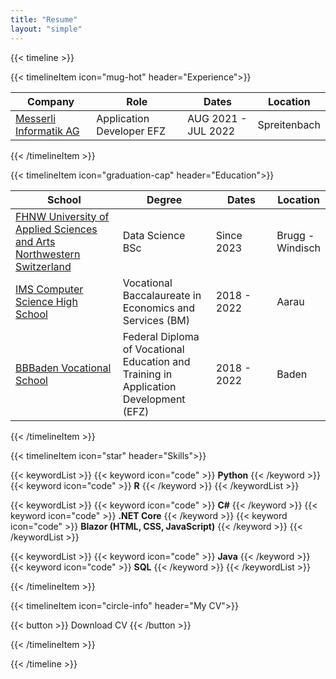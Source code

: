 ```yaml
---
title: "Resume"
layout: "simple"
---
```


{{< timeline >}}

{{< timelineItem icon="mug-hot" header="Experience">}}
<table>
  <thead>
    <tr>
      <th>Company</th>
      <th>Role</th>
      <th>Dates</th>
      <th>Location</th>
    </tr>
  </thead>
  <tbody>
    <tr>
      <td><a href="https://www.messerli.ch/de">Messerli Informatik AG</a></td>
      <td>Application Developer EFZ</td>
      <td>AUG 2021 - JUL 2022</td>
      <td>Spreitenbach</td>
    </tr>
  </tbody>
</table>

{{< /timelineItem >}}

{{< timelineItem icon="graduation-cap" header="Education">}}

<table>
  <thead>
    <tr>
      <th style="width: 35%">School</th>
      <th style="width: 30%">Degree</th>
      <th style="width: 20%">Dates</th>
      <th style="width: 15%">Location</th>
    </tr>
  </thead>
  <tbody>
    <tr>
      <td><a href="https://www.fhnw.ch/en/degree-programmes/engineering/bsc-data-science">FHNW University of Applied Sciences and Arts Northwestern Switzerland</a></td>
      <td>Data Science BSc</td>
      <td>Since 2023</td>
      <td>Brugg - Windisch</td>
    </tr>
    <tr>
      <td><a href="https://www.altekanti.ch/informatikmittelschule/kurzportraet">IMS Computer Science High School</a></td>
      <td>Vocational Baccalaureate in Economics and Services (BM)</td>
      <td>2018 - 2022</td>
      <td>Aarau</td>
    </tr>
    <tr>
      <td><a href="https://www.bbbaden.ch/berufe/ict-berufe/informatikmittelschule/">BBBaden Vocational School</a></td>
      <td>Federal Diploma of Vocational Education and Training in Application Development (EFZ)</td>
      <td>2018 - 2022</td>
      <td>Baden</td>
    </tr>
  </tbody>
</table>

{{< /timelineItem >}}

{{< timelineItem icon="star" header="Skills">}}

{{< keywordList >}}
{{< keyword icon="code" >}} **Python** {{< /keyword >}}
{{< keyword icon="code" >}} **R** {{< /keyword >}}
{{< /keywordList >}}

{{< keywordList >}}
{{< keyword icon="code" >}} **C#** {{< /keyword >}}
{{< keyword icon="code" >}} **.NET Core** {{< /keyword >}}
{{< keyword icon="code" >}} **Blazor (HTML, CSS, JavaScript)** {{< /keyword >}}
{{< /keywordList >}}

{{< keywordList >}}
{{< keyword icon="code" >}} **Java** {{< /keyword >}}
{{< keyword icon="code" >}} **SQL** {{< /keyword >}}
{{< /keywordList >}}

{{< /timelineItem >}}

{{< timelineItem icon="circle-info" header="My CV">}}

{{< button >}}
Download CV
{{< /button >}}

{{< /timelineItem >}}

{{< /timeline >}}